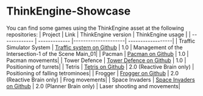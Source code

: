 # ThinkEngine-Showcase

You can find some games using the ThinkEngine asset at the following repositories:
|     Project   |      Link     | ThinkEngine version | ThinkEngine usage |
| ------------- | ------------- |---------------------| ------------------|
| Traffic Simulator System  | [Traffic system on Github](https://github.com/DeMaCS-UNICAL/ThinkEngine-Simulator-unity-traffic-simulation)  | 1.0 | Management of the Intersection-1 of the Scene Main_01|
| Pacman  | [Pacman on Github](https://github.com/DeMaCS-UNICAL/ThinkEngine-Pacman-2.0)  | 1.0 | Pacman movements|
| Tower Defence  | [Tower Defence on Github](https://github.com/DeMaCS-UNICAL/ThinkEngine-Games-TowerDefence)  | 1.0 | Positioning of turrets|
| Tetris  | [Tetris on Github](https://github.com/DeMaCS-UNICAL/ThinkEngine-Games-Tetris)  | 2.0 (Reactive Brain only) | Positioning of falling tetrominoes|
| Frogger | [Frogger on Github](https://github.com/DeMaCS-UNICAL/ThinkEngine-Games-Frogger)  | 2.0 (Reactive Brain only) | Frog movements|
| Space Invaders | [Space Invaders on Github](https://github.com/DeMaCS-UNICAL/ThinkEngine-Games-Space-Invaders)  | 2.0 (Planner Brain only) | Laser shooting and movements|
